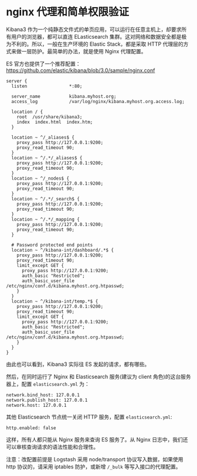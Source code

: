 # nginx 代理和简单权限验证

Kibana3 作为一个纯静态文件式的单页应用，可以运行在任意主机上，却要求所有用户的浏览器，都可以直连 ELasticsearch 集群。这对网络和数据安全都是极为不利的。所以，一般在生产环境的 Elastic Stack，都是采取 HTTP 代理层的方式来做一层防护。最简单的办法，就是使用 Nginx 代理配置。

ES 官方也提供了一个推荐配置：<https://github.com/elastic/kibana/blob/3.0/sample/nginx.conf>

```
server {
  listen                *:80;

  server_name           kibana.myhost.org;
  access_log            /var/log/nginx/kibana.myhost.org.access.log;

  location / {
    root  /usr/share/kibana3;
    index  index.html  index.htm;
  }

  location ~ ^/_aliases$ {
    proxy_pass http://127.0.0.1:9200;
    proxy_read_timeout 90;
  }
  location ~ ^/.*/_aliases$ {
    proxy_pass http://127.0.0.1:9200;
    proxy_read_timeout 90;
  }
  location ~ ^/_nodes$ {
    proxy_pass http://127.0.0.1:9200;
    proxy_read_timeout 90;
  }
  location ~ ^/.*/_search$ {
    proxy_pass http://127.0.0.1:9200;
    proxy_read_timeout 90;
  }
  location ~ ^/.*/_mapping {
    proxy_pass http://127.0.0.1:9200;
    proxy_read_timeout 90;
  }

  # Password protected end points
  location ~ ^/kibana-int/dashboard/.*$ {
    proxy_pass http://127.0.0.1:9200;
    proxy_read_timeout 90;
    limit_except GET {
      proxy_pass http://127.0.0.1:9200;
      auth_basic "Restricted";
      auth_basic_user_file /etc/nginx/conf.d/kibana.myhost.org.htpasswd;
    }
  }
  location ~ ^/kibana-int/temp.*$ {
    proxy_pass http://127.0.0.1:9200;
    proxy_read_timeout 90;
    limit_except GET {
      proxy_pass http://127.0.0.1:9200;
      auth_basic "Restricted";
      auth_basic_user_file /etc/nginx/conf.d/kibana.myhost.org.htpasswd;
    }
  }
}
```

由此也可以看到，Kibana3 实际往 ES 发起的请求，都有哪些。

然后，在同时运行了 Nginx 和 Elasticsearch 服务(建议为 client 角色)的这台服务器上，配置 `elasticsearch.yml` 为：

```
network.bind_host: 127.0.0.1
network.publish_host: 127.0.0.1
network.host: 127.0.0.1
```

其他 Elasticsearch 节点统一关闭 HTTP 服务，配置 `elasticsearch.yml`:

```
http.enabled: false
```

这样，所有人都只能从 Nginx 服务来查询 ES 服务了。从 Nginx 日志中，我们还可以审核查询请求的语法性能和合理性。

注意：改配置前提是 Logstash 采用 node/transport 协议写入数据，如果使用 http 协议的，请采用 iptables 防护，或新增 `/_bulk` 等写入接口的代理配置。
